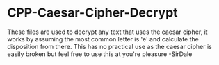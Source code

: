 # CPP-Caesar-Cipher-Decrypt
These files are used to decrypt any text that uses the caesar cipher, it works by assuming the most common letter is 'e' and calculate the disposition from there. This has no practical use as the caesar cipher is easily broken but feel free to use this at you're pleasure -SirDale
